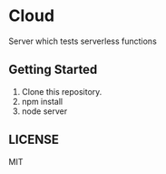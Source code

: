 # Cloud
Server which tests serverless functions


## Getting Started

1. Clone this repository.
2. npm install
3. node server


## LICENSE
MIT
